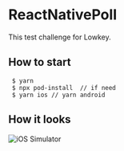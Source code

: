# ReactNativePoll

This test challenge for Lowkey.

## How to start

```
 $ yarn
 $ npx pod-install  // if need
 $ yarn ios // yarn android
```

## How it looks

![iOS Simulator](https://github.com/evgenusov/ReactNativePolls/blob/main/gifs/ios.gif 'iOS Simulator')
